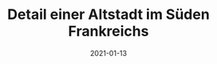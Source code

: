 ---
title: Detail einer Altstadt im Süden Frankreichs
file: /paintings/2021-01-13-frankreich.jpeg
date: 2021-01-13
size: 40×30cm
materials: Acrylics on paper
---